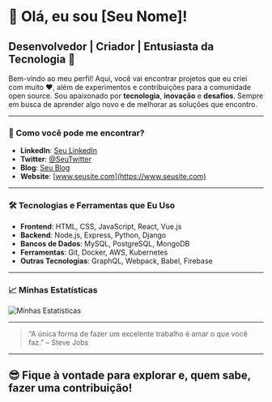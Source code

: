 # 👋 Olá, eu sou [Seu Nome]!

## Desenvolvedor | Criador | Entusiasta da Tecnologia 🚀

Bem-vindo ao meu perfil! Aqui, você vai encontrar projetos que eu criei com muito ❤️, além de experimentos e contribuições para a comunidade open source. Sou apaixonado por **tecnologia**, **inovação** e **desafios**. Sempre em busca de aprender algo novo e de melhorar as soluções que encontro.

---

### 💬 Como você pode me encontrar?

- **LinkedIn**: [Seu LinkedIn](https://www.linkedin.com/in/seu-perfil)
- **Twitter**: [@SeuTwitter](https://twitter.com/seu_perfil)
- **Blog**: [Seu Blog](https://seublog.com)
- **Website**: [www.seusite.com](https://www.seusite.com)

---

### 🛠️ Tecnologias e Ferramentas que Eu Uso

- **Frontend**: HTML, CSS, JavaScript, React, Vue.js
- **Backend**: Node.js, Express, Python, Django
- **Bancos de Dados**: MySQL, PostgreSQL, MongoDB
- **Ferramentas**: Git, Docker, AWS, Kubernetes
- **Outras Tecnologias**: GraphQL, Webpack, Babel, Firebase

---

### 📈 Minhas Estatísticas

![Minhas Estatísticas](https://github-readme-stats.vercel.app/api?username=seu-usuario-github&show_icons=true&hide_title=true&count_private=true&theme=radical)

---

> “A única forma de fazer um excelente trabalho é amar o que você faz.” – Steve Jobs

---

## 😎 Fique à vontade para explorar e, quem sabe, fazer uma contribuição!


<!--
**Thallys-San/Thallys-San** is a ✨ _special_ ✨ repository because its `README.md` (this file) appears on your GitHub profile.

Here are some ideas to get you started:

- 🔭 I’m currently working on ...
- 🌱 I’m currently learning ...
- 👯 I’m looking to collaborate on ...
- 🤔 I’m looking for help with ...
- 💬 Ask me about ...
- 📫 How to reach me: ...
- 😄 Pronouns: ...
- ⚡ Fun fact: ...
-->
